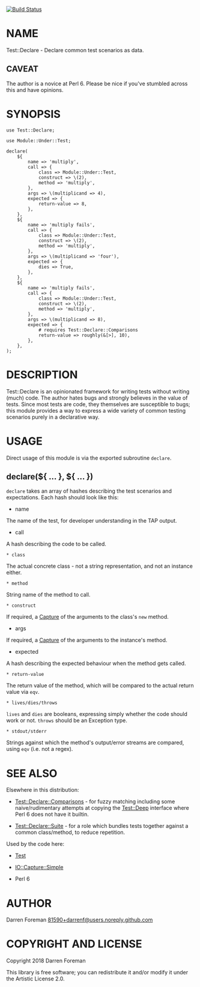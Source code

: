 [![Build Status](https://travis-ci.org/darrenf/p6-test-declare.svg?branch=master)](https://travis-ci.org/darrenf/p6-test-declare)

NAME
====

Test::Declare - Declare common test scenarios as data.

CAVEAT
------

The author is a novice at Perl 6. Please be nice if you've stumbled across this and have opinions.

SYNOPSIS
========

    use Test::Declare;

    use Module::Under::Test;

    declare(
        ${
            name => 'multiply',
            call => {
                class => Module::Under::Test,
                construct => \(2),
                method => 'multiply',
            },
            args => \(multiplicand => 4),
            expected => {
                return-value => 8,
            },
        },
        ${
            name => 'multiply fails',
            call => {
                class => Module::Under::Test,
                construct => \(2),
                method => 'multiply',
            },
            args => \(multiplicand => 'four'),
            expected => {
                dies => True,
            },
        },
        ${
            name => 'multiply fails',
            call => {
                class => Module::Under::Test,
                construct => \(2),
                method => 'multiply',
            },
            args => \(multiplicand => 8),
            expected => {
                # requires Test::Declare::Comparisons
                return-value => roughly(&[>], 10),
            },
        },
    );

DESCRIPTION
===========

Test::Declare is an opinionated framework for writing tests without writing (much) code. The author hates bugs and strongly believes in the value of tests. Since most tests are code, they themselves are susceptible to bugs; this module provides a way to express a wide variety of common testing scenarios purely in a declarative way.

USAGE
=====

Direct usage of this module is via the exported subroutine `declare`.

declare(${ … }, ${ … })
-----------------------

`declare` takes an array of hashes describing the test scenarios and expectations. Each hash should look like this:

  * name

The name of the test, for developer understanding in the TAP output.

  * call

A hash describing the code to be called.

    * class

The actual concrete class - not a string representation, and not an instance either.

    * method

String name of the method to call.

    * construct

If required, a [Capture](Capture) of the arguments to the class's `new` method.

  * args

If required, a [Capture](Capture) of the arguments to the instance's method.

  * expected

A hash describing the expected behaviour when the method gets called.

    * return-value

The return value of the method, which will be compared to the actual return value via `eqv`.

    * lives/dies/throws

`lives` and `dies` are booleans, expressing simply whether the code should work or not. `throws` should be an Exception type.

    * stdout/stderr

Strings against which the method's output/error streams are compared, using `eqv` (i.e. not a regex).

SEE ALSO
========

Elsewhere in this distribution:

  * [Test::Declare::Comparisons](Test::Declare::Comparisons) - for fuzzy matching including some naive/rudimentary attempts at copying the [Test::Deep](Test::Deep) interface where Perl 6 does not have it builtin.

  * [Test::Declare::Suite](Test::Declare::Suite) - for a role which bundles tests together against a common class/method, to reduce repetition.

Used by the code here:

  * [Test](Test)

  * [IO::Capture::Simple](IO::Capture::Simple)

  * Perl 6

AUTHOR
======

Darren Foreman <81590+darrenf@users.noreply.github.com>

COPYRIGHT AND LICENSE
=====================

Copyright 2018 Darren Foreman

This library is free software; you can redistribute it and/or modify it under the Artistic License 2.0.


